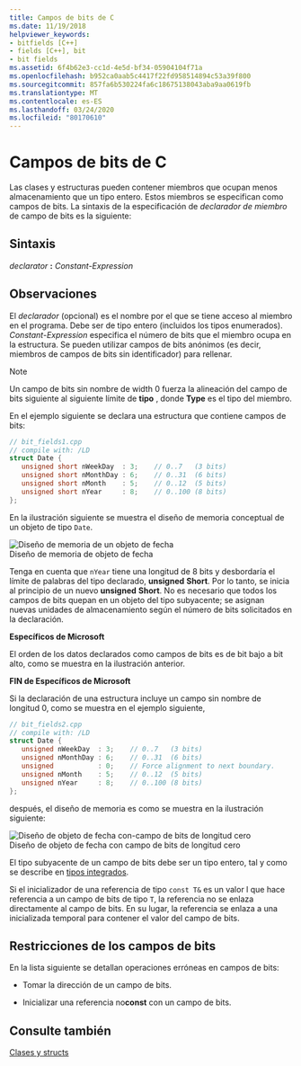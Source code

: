 ```yaml
---
title: Campos de bits de C
ms.date: 11/19/2018
helpviewer_keywords:
- bitfields [C++]
- fields [C++], bit
- bit fields
ms.assetid: 6f4b62e3-cc1d-4e5d-bf34-05904104f71a
ms.openlocfilehash: b952ca0aab5c4417f22fd958514894c53a39f800
ms.sourcegitcommit: 857fa6b530224fa6c18675138043aba9aa0619fb
ms.translationtype: MT
ms.contentlocale: es-ES
ms.lasthandoff: 03/24/2020
ms.locfileid: "80170610"
---
```

# <a name="c-bit-fields"></a>Campos de bits de C

Las clases y estructuras pueden contener miembros que ocupan menos almacenamiento que un tipo entero. Estos miembros se especifican como campos de bits. La sintaxis de la especificación de *declarador de miembro* de campo de bits es la siguiente:

## <a name="syntax"></a>Sintaxis

*declarator* **:** *Constant-Expression*

## <a name="remarks"></a>Observaciones

El *declarador* (opcional) es el nombre por el que se tiene acceso al miembro en el programa. Debe ser de tipo entero (incluidos los tipos enumerados). *Constant-Expression* especifica el número de bits que el miembro ocupa en la estructura. Se pueden utilizar campos de bits anónimos (es decir, miembros de campos de bits sin identificador) para rellenar.

> [!NOTE]
> Un campo de bits sin nombre de width 0 fuerza la alineación del campo de bits siguiente al siguiente límite de **tipo** , donde **Type** es el tipo del miembro.

En el ejemplo siguiente se declara una estructura que contiene campos de bits:

```cpp
// bit_fields1.cpp
// compile with: /LD
struct Date {
   unsigned short nWeekDay  : 3;    // 0..7   (3 bits)
   unsigned short nMonthDay : 6;    // 0..31  (6 bits)
   unsigned short nMonth    : 5;    // 0..12  (5 bits)
   unsigned short nYear     : 8;    // 0..100 (8 bits)
};
```

En la ilustración siguiente se muestra el diseño de memoria conceptual de un objeto de tipo `Date`.

![Diseño de memoria de un objeto de fecha](../cpp/media/vc38uq1.png "Diseño de memoria de un objeto de fecha") <br/>
Diseño de memoria de objeto de fecha

Tenga en cuenta que `nYear` tiene una longitud de 8 bits y desbordaría el límite de palabras del tipo declarado, **unsigned** **Short**. Por lo tanto, se inicia al principio de un nuevo **unsigned** **Short**. No es necesario que todos los campos de bits quepan en un objeto del tipo subyacente; se asignan nuevas unidades de almacenamiento según el número de bits solicitados en la declaración.

**Específicos de Microsoft**

El orden de los datos declarados como campos de bits es de bit bajo a bit alto, como se muestra en la ilustración anterior.

**FIN de Específicos de Microsoft**

Si la declaración de una estructura incluye un campo sin nombre de longitud 0, como se muestra en el ejemplo siguiente,

```cpp
// bit_fields2.cpp
// compile with: /LD
struct Date {
   unsigned nWeekDay  : 3;    // 0..7   (3 bits)
   unsigned nMonthDay : 6;    // 0..31  (6 bits)
   unsigned           : 0;    // Force alignment to next boundary.
   unsigned nMonth    : 5;    // 0..12  (5 bits)
   unsigned nYear     : 8;    // 0..100 (8 bits)
};
```

después, el diseño de memoria es como se muestra en la ilustración siguiente:

![Diseño de objeto de fecha con&#45;campo de bits de longitud cero](../cpp/media/vc38uq2.png "Diseño de objeto de fecha con&#45;campo de bits de longitud cero") <br/>
Diseño de objeto de fecha con campo de bits de longitud cero

El tipo subyacente de un campo de bits debe ser un tipo entero, tal y como se describe en [tipos integrados](../cpp/fundamental-types-cpp.md).

Si el inicializador de una referencia de tipo `const T&` es un valor l que hace referencia a un campo de bits de tipo `T`, la referencia no se enlaza directamente al campo de bits. En su lugar, la referencia se enlaza a una inicializada temporal para contener el valor del campo de bits.

## <a name="restrictions-on-bit-fields"></a>Restricciones de los campos de bits

En la lista siguiente se detallan operaciones erróneas en campos de bits:

- Tomar la dirección de un campo de bits.

- Inicializar una referencia no**const** con un campo de bits.

## <a name="see-also"></a>Consulte también

[Clases y structs](../cpp/classes-and-structs-cpp.md)
